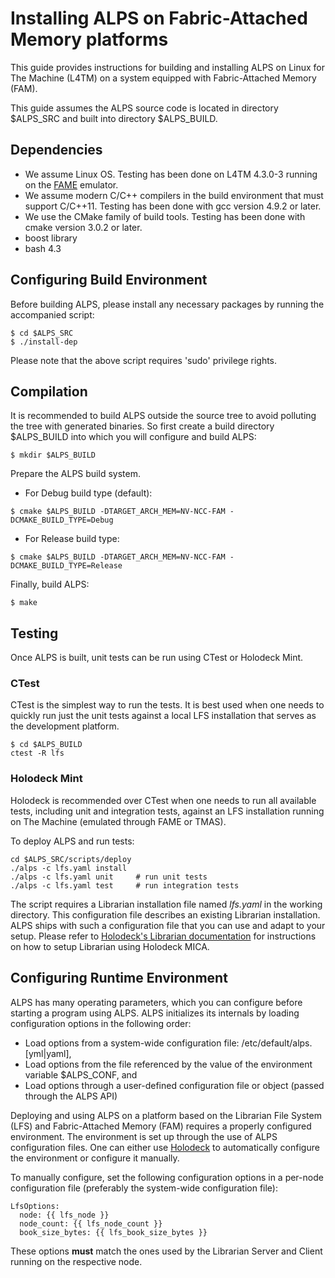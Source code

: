 # Installing ALPS on Fabric-Attached Memory platforms

This guide provides instructions for building and installing ALPS on Linux for
The Machine (L4TM) on a system equipped with Fabric-Attached Memory (FAM).

This guide assumes the ALPS source code is located in directory $ALPS_SRC and
built into directory $ALPS_BUILD.

## Dependencies

* We assume Linux OS. Testing has been done on L4TM 4.3.0-3 running on the
[FAME](https://hlinux-web.us.rdlabs.hpecorp.net/dokuwiki/doku.php/l4tm:qemu_fabric_experience) emulator. 
* We assume modern C/C++ compilers in the build environment that must 
  support C/C++11. Testing has been done with gcc version 4.9.2 or later. 
* We use the CMake family of build tools. Testing has been done with cmake version 3.0.2 or later.
* boost library
* bash 4.3


## Configuring Build Environment

Before building ALPS, please install any necessary packages by running the
accompanied script:

```
$ cd $ALPS_SRC
$ ./install-dep
```

Please note that the above script requires 'sudo' privilege rights.

## Compilation

It is recommended to build ALPS outside the source tree to avoid polluting the
tree with generated binaries.
So first create a build directory $ALPS_BUILD into which you will configure
and build ALPS:

```
$ mkdir $ALPS_BUILD
```

Prepare the ALPS build system.
* For Debug build type (default):

 ```
 $ cmake $ALPS_BUILD -DTARGET_ARCH_MEM=NV-NCC-FAM -DCMAKE_BUILD_TYPE=Debug
 ```

* For Release build type:

 ```
 $ cmake $ALPS_BUILD -DTARGET_ARCH_MEM=NV-NCC-FAM -DCMAKE_BUILD_TYPE=Release
 ```

Finally, build ALPS:

```
$ make
```

## Testing

Once ALPS is built, unit tests can be run using CTest or Holodeck Mint.

### CTest

CTest is the simplest way to run the tests. It is best used when one needs
to quickly run just the unit tests against a local LFS installation that
serves as the development platform.

```
$ cd $ALPS_BUILD
ctest -R lfs
```

### Holodeck Mint

Holodeck is recommended over CTest when one needs to run all available tests,
including unit and integration tests, against an LFS installation running on
The Machine (emulated through FAME or TMAS).

To deploy ALPS and run tests:

```
cd $ALPS_SRC/scripts/deploy
./alps -c lfs.yaml install
./alps -c lfs.yaml unit     # run unit tests
./alps -c lfs.yaml test     # run integration tests
```

The script requires a Librarian installation file named *lfs.yaml* in the
working directory. This configuration file describes an existing Librarian
installation. ALPS ships with such a configuration file that you can use
and adapt to your setup.
Please refer to [Holodeck's Librarian documentation](https://github.hpe.com/labs/holodeck/blob/master/doc/librarian.md)
for instructions on how to setup Librarian using Holodeck MICA.


## Configuring Runtime Environment

ALPS has many operating parameters, which you can configure before starting a
program using ALPS.
ALPS initializes its internals by loading configuration options in the
following order:
* Load options from a system-wide configuration file: /etc/default/alps.[yml|yaml],
* Load options from the file referenced by the value of the environment
variable $ALPS_CONF, and
* Load options through a user-defined configuration file or object (passed
  through the ALPS API)

Deploying and using ALPS on a platform based on the Librarian File System (LFS)
and Fabric-Attached Memory (FAM) requires a properly configured environment.
The environment is set up through the use of ALPS configuration files.
One can either use [Holodeck](http://github.hpe.com/labs/holodeck)
to automatically configure the environment or configure it manually.

To manually configure, set the following configuration options in
a per-node configuration file (preferably the system-wide configuration
file):

```
LfsOptions:
  node: {{ lfs_node }}
  node_count: {{ lfs_node_count }}
  book_size_bytes: {{ lfs_book_size_bytes }}
```

These options **must** match the ones used by the Librarian Server and
Client running on the respective node.
